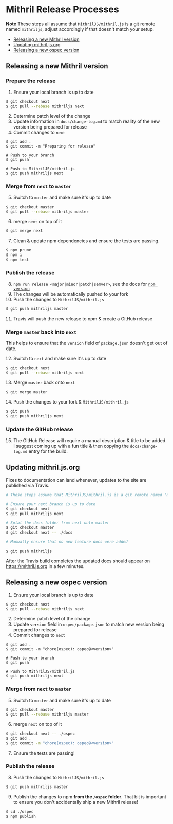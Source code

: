 <!--meta
How we do releases of MithrilJS
-->

# Mithril Release Processes

**Note** These steps all assume that `MithrilJS/mithril.js` is a git remote named `mithriljs`, adjust accordingly if that doesn't match your setup.

- [Releasing a new Mithril version](#releasing-a-new-mithril-version)
- [Updating mithril.js.org](#updating-mithriljsorg)
- [Releasing a new ospec version](#releasing-a-new-ospec-version)

## Releasing a new Mithril version

### Prepare the release

1. Ensure your local branch is up to date

```bash
$ git checkout next
$ git pull --rebase mithriljs next
```

2. Determine patch level of the change
3. Update information in `docs/change-log.md` to match reality of the new version being prepared for release
4. Commit changes to `next`

```
$ git add .
$ git commit -m "Preparing for release"

# Push to your branch
$ git push

# Push to MithrilJS/mithril.js
$ git push mithriljs next
```

### Merge from `next` to `master`

5. Switch to `master` and make sure it's up to date

```bash
$ git checkout master
$ git pull --rebase mithriljs master
```

6. merge `next` on top of it

```bash
$ git merge next
```

7. Clean & update npm dependencies and ensure the tests are passing.

```bash
$ npm prune
$ npm i
$ npm test
```

### Publish the release

8. `npm run release <major|minor|patch|semver>`, see the docs for [`npm version`](https://docs.npmjs.com/cli/version)
9. The changes will be automatically pushed to your fork
10. Push the changes to `MithrilJS/mithril.js`

```bash
$ git push mithriljs master
```

11. Travis will push the new release to npm & create a GitHub release

### Merge `master` back into `next`

This helps to ensure that the `version` field of `package.json` doesn't get out of date.

12. Switch to `next` and make sure it's up to date

```bash
$ git checkout next
$ git pull --rebase mithriljs next
```

13. Merge `master` back onto `next`

```bash
$ git merge master
```

14. Push the changes to your fork & `MithrilJS/mithril.js`

```bash
$ git push
$ git push mithriljs next
```

### Update the GitHub release

15. The GitHub Release will require a manual description & title to be added. I suggest coming up with a fun title & then copying the `docs/change-log.md` entry for the build.

## Updating mithril.js.org

Fixes to documentation can land whenever, updates to the site are published via Travis.

```bash
# These steps assume that MithrilJS/mithril.js is a git remote named "mithriljs"

# Ensure your next branch is up to date
$ git checkout next
$ git pull mithriljs next

# Splat the docs folder from next onto master
$ git checkout master
$ git checkout next -- ./docs

# Manually ensure that no new feature docs were added

$ git push mithriljs
```

After the Travis build completes the updated docs should appear on https://mithril.js.org in a few minutes.

## Releasing a new ospec version

1. Ensure your local branch is up to date

```bash
$ git checkout next
$ git pull --rebase mithriljs next
```

2. Determine patch level of the change
3. Update `version` field in `ospec/package.json` to match new version being prepared for release
4. Commit changes to `next`

```
$ git add .
$ git commit -m "chore(ospec): ospec@<version>"

# Push to your branch
$ git push

# Push to MithrilJS/mithril.js
$ git push mithriljs next
```

### Merge from `next` to `master`

5. Switch to `master` and make sure it's up to date

```bash
$ git checkout master
$ git pull --rebase mithriljs master
```

6. merge `next` on top of it

```bash
$ git checkout next -- ./ospec
$ git add .
$ git commit -m "chore(ospec): ospec@<version>"
```

7. Ensure the tests are passing!

### Publish the release

8. Push the changes to `MithrilJS/mithril.js`

```bash
$ git push mithriljs master
```

9. Publish the changes to npm **from the `/ospec` folder**. That bit is important to ensure you don't accidentally ship a new Mithril release!

```bash
$ cd ./ospec
$ npm publish
```
